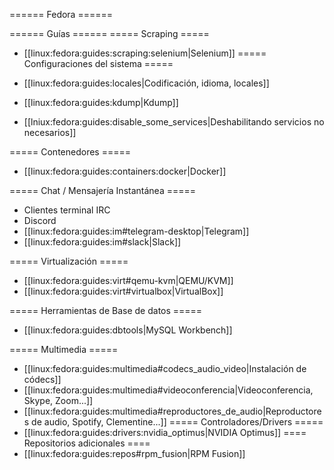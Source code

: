 ====== Fedora ======

====== Guías ======
===== Scraping =====
  * [[linux:fedora:guides:scraping:selenium|Selenium]]
===== Configuraciones del sistema =====

  * [[linux:fedora:guides:locales|Codificación, idioma, locales]]
  * [[linux:fedora:guides:kdump|Kdump]]
  * [[lniux:fedora:guides:disable_some_services|Deshabilitando servicios no necesarios]]

===== Contenedores =====
  * [[linux:fedora:guides:containers:docker|Docker]]

===== Chat / Mensajería Instantánea =====
  * Clientes terminal IRC
  * Discord
  * [[linux:fedora:guides:im#telegram-desktop|Telegram]]
  * [[linux:fedora:guides:im#slack|Slack]]

===== Virtualización =====
  * [[linux:fedora:guides:virt#qemu-kvm|QEMU/KVM]]
  * [[linux:fedora:guides:virt#virtualbox|VirtualBox]]
  

===== Herramientas de Base de datos =====
  * [[linux:fedora:guides:dbtools|MySQL Workbench]]

===== Multimedia =====
  * [[linux:fedora:guides:multimedia#codecs_audio_video|Instalación de códecs]]
  * [[linux:fedora:guides:multimedia#videoconferencia|Videoconferencia, Skype, Zoom...]]
  * [[linux:fedora:guides:multimedia#reproductores_de_audio|Reproductores de audio, Spotify, Clementine...]]
===== Controladores/Drivers =====
  * [[linux:fedora:guides:drivers:nvidia_optimus|NVIDIA Optimus]]
==== Repositorios adicionales ====
  * [[linux:fedora:guides:repos#rpm_fusion|RPM Fusion]]

